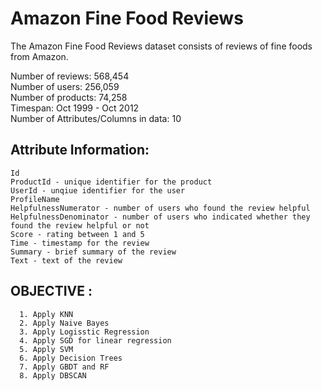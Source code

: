 # Amazon Fine Food Reviews<br>
The Amazon Fine Food Reviews dataset consists of reviews of fine foods from Amazon.

Number of reviews: 568,454<br>
Number of users: 256,059<br>
Number of products: 74,258<br>
Timespan: Oct 1999 - Oct 2012<br>
Number of Attributes/Columns in data: 10<br>

## Attribute Information:

    Id
    ProductId - unique identifier for the product
    UserId - unqiue identifier for the user
    ProfileName
    HelpfulnessNumerator - number of users who found the review helpful
    HelpfulnessDenominator - number of users who indicated whether they found the review helpful or not
    Score - rating between 1 and 5
    Time - timestamp for the review
    Summary - brief summary of the review
    Text - text of the review
    
## OBJECTIVE : 
      1. Apply KNN 
      2. Apply Naive Bayes
      3. Apply Logisstic Regression
      4. Apply SGD for linear regression
      5. Apply SVM
      6. Apply Decision Trees
      7. Apply GBDT and RF
      8. Apply DBSCAN
